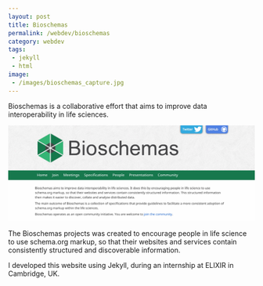 ```yaml
---
layout: post
title: Bioschemas
permalink: /webdev/bioschemas
category: webdev
tags: 
 - jekyll
 - html
image: 
 - /images/bioschemas_capture.jpg
---
```


Bioschemas is a collaborative effort that aims to improve data interoperability in life sciences.  

<!--more-->

[![Bioschemas](/images/bioschemas_capture.jpg)](http://bioschemas.org)  

The Bioschemas projects was created to encourage people in life science to use schema.org markup, so that their websites and services contain consistently structured and discoverable information.  

I developed this website using Jekyll, during an internship at ELIXIR in Cambridge, UK.  

